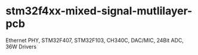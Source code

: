 # stm32f4xx-mixed-signal-mutlilayer-pcb
 
Ethernet PHY, STM32F407, STM32F103, CH340C, DAC/MIC, 24Bit ADC, 36W Drivers
